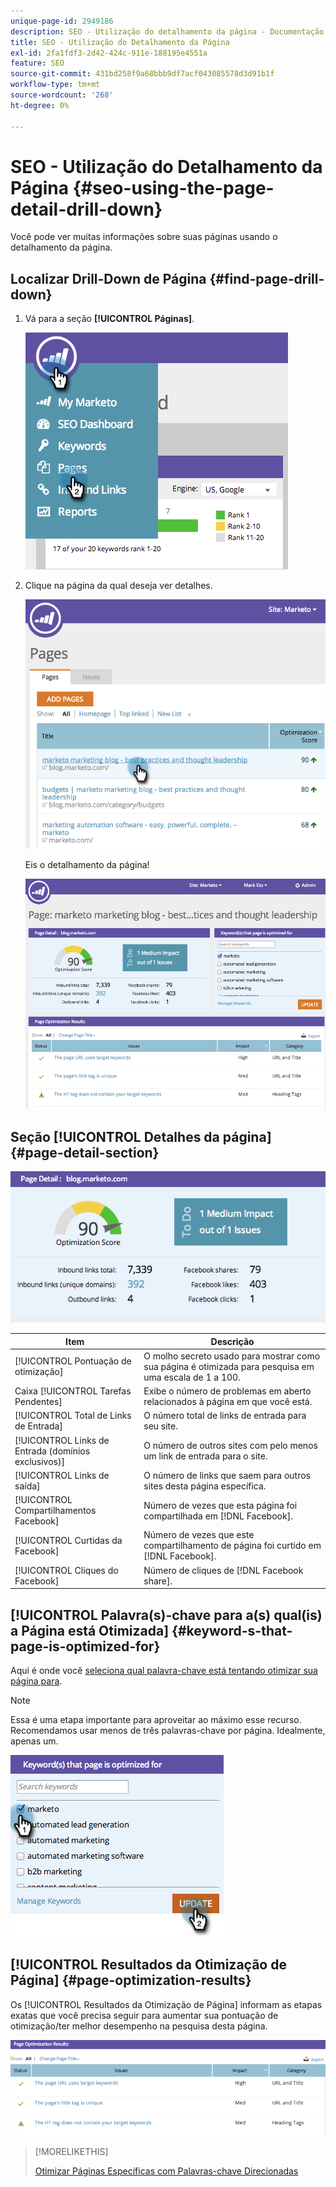 ```yaml
---
unique-page-id: 2949186
description: SEO - Utilização do detalhamento da página - Documentação do Marketo - Documentação do produto
title: SEO - Utilização do Detalhamento da Página
exl-id: 2fa1fdf3-2d42-424c-911e-188195e4551a
feature: SEO
source-git-commit: 431bd258f9a68bbb9df7acf043085578d3d91b1f
workflow-type: tm+mt
source-wordcount: '268'
ht-degree: 0%

---
```


# SEO - Utilização do Detalhamento da Página {#seo-using-the-page-detail-drill-down}

Você pode ver muitas informações sobre suas páginas usando o detalhamento da página.

## Localizar Drill-Down de Página {#find-page-drill-down}

1. Vá para a seção **[!UICONTROL Páginas]**.

   ![](assets/image2014-9-17-21-3a54-3a53.png)

1. Clique na página da qual deseja ver detalhes.

   ![](assets/image2014-9-17-21-3a54-3a58.png)

   Eis o detalhamento da página!

   ![](assets/image2014-9-17-21-3a55-3a2.png)

## Seção [!UICONTROL Detalhes da página] {#page-detail-section}

![](assets/image2014-9-17-21-3a55-3a46.png)

| Item | Descrição |
|---|---|
| [!UICONTROL Pontuação de otimização] | O molho secreto usado para mostrar como sua página é otimizada para pesquisa em uma escala de 1 a 100. |
| Caixa [!UICONTROL Tarefas Pendentes] | Exibe o número de problemas em aberto relacionados à página em que você está. |
| [!UICONTROL Total de Links de Entrada] | O número total de links de entrada para seu site. |
| [!UICONTROL Links de Entrada (domínios exclusivos)] | O número de outros sites com pelo menos um link de entrada para o site. |
| [!UICONTROL Links de saída] | O número de links que saem para outros sites desta página específica. |
| [!UICONTROL Compartilhamentos Facebook] | Número de vezes que esta página foi compartilhada em [!DNL Facebook]. |
| [!UICONTROL Curtidas da Facebook] | Número de vezes que este compartilhamento de página foi curtido em [!DNL Facebook]. |
| [!UICONTROL Cliques do Facebook] | Número de cliques de [!DNL Facebook share]. |

## [!UICONTROL Palavra(s)-chave para a(s) qual(is) a Página está Otimizada] {#keyword-s-that-page-is-optimized-for}

Aqui é onde você [seleciona qual palavra-chave está tentando otimizar sua página para](/help/marketo/product-docs/additional-apps/seo/keywords/seo-optimize-specific-pages-with-targeted-keywords.md).

>[!NOTE]
>
>Essa é uma etapa importante para aproveitar ao máximo esse recurso. Recomendamos usar menos de três palavras-chave por página. Idealmente, apenas um.

![](assets/image2014-9-17-21-3a56-3a35.png)

## [!UICONTROL Resultados da Otimização de Página] {#page-optimization-results}

Os [!UICONTROL Resultados da Otimização de Página] informam as etapas exatas que você precisa seguir para aumentar sua pontuação de otimização/ter melhor desempenho na pesquisa desta página.

![](assets/image2014-9-17-21-3a56-3a41.png)

>[!MORELIKETHIS]
>
>[Otimizar Páginas Específicas com Palavras-chave Direcionadas](/help/marketo/product-docs/additional-apps/seo/keywords/seo-optimize-specific-pages-with-targeted-keywords.md)
